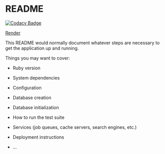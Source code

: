 # README

[![Codacy Badge](https://app.codacy.com/project/badge/Grade/bc142bd9fedf4814a5825797e9181f4c)](https://app.codacy.com/gh/josegabriel42/quero-emprego/dashboard?utm_source=gh&utm_medium=referral&utm_content=&utm_campaign=Badge_grade)

[Render](https://mysite-dxu2.onrender.com)


This README would normally document whatever steps are necessary to get the
application up and running.

Things you may want to cover:

* Ruby version

* System dependencies

* Configuration

* Database creation

* Database initialization

* How to run the test suite

* Services (job queues, cache servers, search engines, etc.)

* Deployment instructions

* ...
